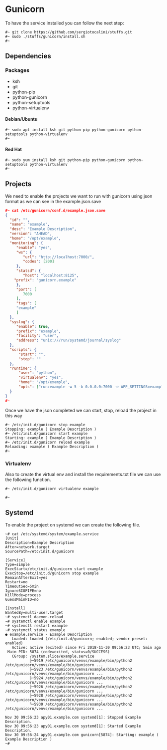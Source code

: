# Gunicorn
To have the service installed you can follow the next step:
```
#~ git clone https://github.com/sergiotocalini/stuffs.git
#~ sudo ./stuffs/gunicorn/install.sh
#~
```

## Dependencies
### Packages
* ksh
* git
* python-pip
* python-gunicorn
* python-setuptools
* python-virtualenv

#### Debian/Ubuntu
```
#~ sudo apt install ksh git python-pip python-gunicorn python-setuptools python-virtualenv
#~
```

#### Red Hat
```
#~ sudo yum install ksh git python-pip python-gunicorn python-setuptools python-virtualenv
#~
```

## Projects
We need to enable the projects we want to run with gunicorn using json format as we can see in the example.json.save
```json
#~ cat /etc/gunicorn/conf.d/example.json.save
{
  "id": "",
  "name": "example",
  "desc": "Example Description",
  "version": "AHEAD",
  "home": "/opt/example",
  "monitoring": {
     "enable": "yes",
     "ws": {
        "url": "http://localhost:7000/",
        "codes": [200]
     },
     "statsd": {
        "host": "localhost:8125",
	"prefix": "gunicorn.example"
     },
     "port": [
        7000
     ],
     "tags": [
	 "example"
     ]
  },
  "syslog": {
     "enable": true,
     "prefix": "example",
     "facility": "user",
     "address": "unix:///run/systemd/journal/syslog"
  },
  "scripts": {
	  "start": "",
	  "stop": ""
  },
  "runtime": {
	  "user": "python",
	  "virtualenv": "yes",
	  "home": "/opt/example",
	  "opts": ["run:example -w 5 -b 0.0.0.0:7000 -e APP_SETTINGS=example.config.Local"]
  }
}
#~
```

Once we have the json completed we can start, stop, reload the project in this way
```
#~ /etc/init.d/gunicorn stop example
Stopping: example ( Example Description )
#~ /etc/init.d/gunicorn start example
Starting: example ( Example Description )
#~ /etc/init.d/gunicorn reload example
Reloading: example ( Example Description )
#~
```

### Virtualenv
Also to create the virtual env and install the requirements.txt file we can use the following function.
```
#~ /etc/init.d/gunicorn virtualenv example

#~
```

## Systemd
To enable the project on systemd we can create the following file.
```
~# cat /etc/systemd/system/example.service
[Unit]
Description=Example Description
After=network.target
SourcePath=/etc/init.d/gunicorn

[Service]
Type=simple
ExecStart=/etc/init.d/gunicorn start example
ExecStop=/etc/init.d/gunicorn stop example
RemainAfterExit=yes
Restart=no
TimeoutSec=5min
IgnoreSIGPIPE=no
KillMode=process
GuessMainPID=no

[Install]
WantedBy=multi-user.target
~# systemctl daemon-reload
~# systemctl enable example
~# systemctl restart example
~# systemctl status example
● example.service - Example Description
   Loaded: loaded (/etc/init.d/gunicorn; enabled; vendor preset: enabled)
   Active: active (exited) since Fri 2018-11-30 09:56:23 UTC; 5min ago
 Main PID: 5874 (code=exited, status=0/SUCCESS)
   CGroup: /system.slice/example.service
           ├─5919 /etc/gunicorn/venvs/example/bin/python2 /etc/gunicorn/venvs/example/bin/gunicorn ...
           ├─5923 /etc/gunicorn/venvs/example/bin/python2 /etc/gunicorn/venvs/example/bin/gunicorn ...
           ├─5924 /etc/gunicorn/venvs/example/bin/python2 /etc/gunicorn/venvs/example/bin/gunicorn ...
           ├─5926 /etc/gunicorn/venvs/example/bin/python2 /etc/gunicorn/venvs/example/bin/gunicorn ...
           ├─5928 /etc/gunicorn/venvs/example/bin/python2 /etc/gunicorn/venvs/example/bin/gunicorn ...
           └─5930 /etc/gunicorn/venvs/example/bin/python2 /etc/gunicorn/venvs/example/bin/gunicorn ...

Nov 30 09:56:23 apy01.example.com systemd[1]: Stopped Example Description.
Nov 30 09:56:23 apy01.example.com systemd[1]: Started Example Description.
Nov 30 09:56:24 apy01.example.com gunicorn[5874]: Starting: example ( Example Description )
~#
```
